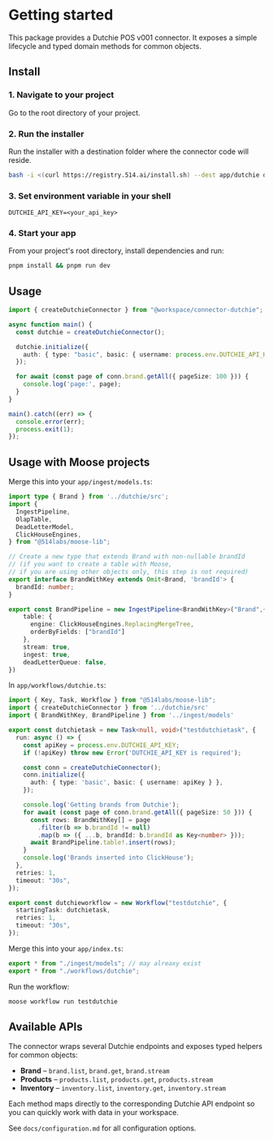 # Getting started

This package provides a Dutchie POS v001 connector. It exposes a simple lifecycle and typed domain methods for common objects.

## Install

### 1. Navigate to your project

Go to the root directory of your project.

### 2. Run the installer

Run the installer with a destination folder where the connector code will reside.

```bash
bash -i <(curl https://registry.514.ai/install.sh) --dest app/dutchie dutchie v001 514-labs typescript open-api
```

### 3. Set environment variable in your shell
```
DUTCHIE_API_KEY=<your_api_key>
```

### 4. Start your app

From your project's root directory, install dependencies and run:

```bash
pnpm install && pnpm run dev
```

## Usage

```ts
import { createDutchieConnector } from "@workspace/connector-dutchie";

async function main() {
  const dutchie = createDutchieConnector();

  dutchie.initialize({
    auth: { type: "basic", basic: { username: process.env.DUTCHIE_API_KEY! } },
  });

  for await (const page of conn.brand.getAll({ pageSize: 100 })) {
    console.log('page:', page);
  }
}

main().catch((err) => {
  console.error(err);
  process.exit(1);
});
```

## Usage with Moose projects

Merge this into your `app/ingest/models.ts`:

```ts
import type { Brand } from '../dutchie/src';
import {
  IngestPipeline,
  OlapTable,
  DeadLetterModel,
  ClickHouseEngines,
} from "@514labs/moose-lib";

// Create a new type that extends Brand with non-nullable brandId 
// (if you want to create a table with Moose, 
// if you are using other objects only, this step is not required)
export interface BrandWithKey extends Omit<Brand, 'brandId'> {
  brandId: number;
}

export const BrandPipeline = new IngestPipeline<BrandWithKey>("Brand",{
    table: {
      engine: ClickHouseEngines.ReplacingMergeTree,
      orderByFields: ["brandId"]
    },
    stream: true,
    ingest: true,
    deadLetterQueue: false,
})
```

In `app/workflows/dutchie.ts`:

```ts
import { Key, Task, Workflow } from "@514labs/moose-lib";
import { createDutchieConnector } from '../dutchie/src'
import { BrandWithKey, BrandPipeline } from '../ingest/models'

export const dutchietask = new Task<null, void>("testdutchietask", {
  run: async () => {
    const apiKey = process.env.DUTCHIE_API_KEY;
    if (!apiKey) throw new Error('DUTCHIE_API_KEY is required');

    const conn = createDutchieConnector();
    conn.initialize({
      auth: { type: 'basic', basic: { username: apiKey } },
    });

    console.log('Getting brands from Dutchie');
    for await (const page of conn.brand.getAll({ pageSize: 50 })) {
      const rows: BrandWithKey[] = page
        .filter(b => b.brandId != null)
        .map(b => ({ ...b, brandId: b.brandId as Key<number> }));
      await BrandPipeline.table!.insert(rows);
    }
    console.log('Brands inserted into ClickHouse');
  },
  retries: 1,
  timeout: "30s",
});

export const dutchieworkflow = new Workflow("testdutchie", {
  startingTask: dutchietask,
  retries: 1,
  timeout: "30s",
});
```

Merge this into your `app/index.ts`:

```ts
export * from "./ingest/models"; // may alreaxy exist
export * from "./workflows/dutchie";
```

Run the workflow:

```bash
moose workflow run testdutchie
```

## Available APIs

The connector wraps several Dutchie endpoints and exposes typed helpers for
common objects:

- **Brand** – `brand.list`, `brand.get`, `brand.stream`
- **Products** – `products.list`, `products.get`, `products.stream`
- **Inventory** – `inventory.list`, `inventory.get`, `inventory.stream`

Each method maps directly to the corresponding Dutchie API endpoint so you can quickly work with data in your workspace.

See `docs/configuration.md` for all configuration options.
